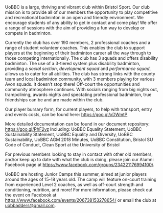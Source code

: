 UoBBC is a large, thriving and vibrant club within Bristol Sport. Our club mission is to provide all of our members the opportunity to play competitive and recreational badminton in an open and friendly environment. We encourage students of any ability to get in contact and come play! We offer a range of sessions with the aim of providing a fun way to develop or compete in badminton.

Currently the club has over 190 members, 2 professional coaches and a range of student volunteer coaches. This enables the club to support players at the beginning of their badminton career all the way through to those competing internationally. The club has 3 squads and offers disability badminton. The use of a 3-tiered system plus disability badminton, providing a *social section*, *development squad* and *performance squad*, allows us to cater for all abilities. The club has strong links with the county team and local badminton community, with 3 members playing for various Avon squads. It doesn’t stop there! Off-court the opportunities and community atmosphere continues. With socials ranging from big nights out, trampolining, awards nights and spectating professional badminton, true friendships can be and are made within the club.

Our player bursary form, for current players, to help with transport, entry and events costs, can be found here: https://goo.gl/xDWmtP

More detailed documentation can be found in our document repository: https://goo.gl/PhF2vz 
Including: UoBBC Equality Statement, UoBBC Sustainability Statement, UoBBC Equality and Diversity, UoBBC Sustainability, UoBBC AGM 2018 Minutes, UoBBC Constitution, Bristol SU Code of Conduct, Clean Sport at the University of Bristol

For previous members looking to stay in contact with other old members, and/or keep up to date with what the club is doing, please join our Alumni Facebook page at https://www.facebook.com/groups/234221176994100/.

UoBBC are hosting Junior Camps this summer, aimed at junior players around the ages of 15-18 years old. The camp will feature on-court training from experienced Level 2 coaches, as well as off-court strength and conditioning, nutrition, and more! For more information, please check out the event on Facebook at https://www.facebook.com/events/206738153278654/ or email the club at uobbadders@gmail.com.
